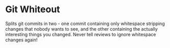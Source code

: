 Git Whiteout
============

Splits git commits in two - one commit containing only whitespace stripping
changes that nobody wants to see, and the other containing the actually
interesting things you changed. Never tell reviews to ignore whitespace changes
again!
